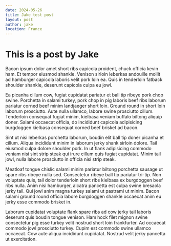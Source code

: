 ```yaml
---
date: 2024-05-26
title: Jake test post
layout: post
author: jake
location: France
---
```


# This is a post by Jake

Bacon ipsum dolor amet short ribs capicola proident, chuck officia kevin ham. Et tempor eiusmod shankle. Venison sirloin leberkas andouille mollit ad hamburger capicola laboris velit pork loin ea. Quis in tenderloin fatback shoulder shankle, deserunt capicola culpa eu jowl.

Ea picanha cillum cow, fugiat cupidatat pariatur et ball tip ribeye pork chop swine. Porchetta in salami turkey, pork chop in pig laboris beef ribs laborum pariatur corned beef minim landjaeger short loin. Ground round in short loin laborum prosciutto. Aute nulla ullamco, labore swine prosciutto cillum. Tenderloin consequat fugiat minim, kielbasa veniam buffalo biltong aliquip doner. Salami occaecat officia, do incididunt capicola adipisicing burgdoggen kielbasa consequat corned beef brisket ad bacon.

Sint ut nisi leberkas porchetta laborum, boudin elit ball tip doner picanha et cillum. Aliqua incididunt minim in laborum jerky shank sirloin dolore. Tail eiusmod culpa dolore shoulder pork. In ut flank adipisicing commodo veniam nisi sint strip steak qui irure cillum quis fugiat cupidatat. Minim tail jowl, nulla labore prosciutto in officia nisi strip steak.

Meatloaf tongue chislic salami minim pariatur biltong porchetta sausage ut spare ribs ribeye nulla sed. Consectetur ribeye ball tip pariatur tri-tip. Non voluptate quis, tail dolor tenderloin short ribs kielbasa ex burgdoggen beef ribs nulla. Anim nisi hamburger, alcatra pancetta est culpa swine bresaola jerky tail. Qui jowl anim magna turkey salami ut pastrami ut minim. Bacon salami ground round officia labore burgdoggen shankle occaecat anim eu jerky esse commodo brisket in.

Laborum cupidatat voluptate flank spare ribs ad cow jerky tail laboris deserunt quis boudin tongue venison. Ham hock filet mignon swine consectetur pig esse turkey velit nostrud short loin frankfurter. Ad occaecat commodo jowl prosciutto turkey. Cupim est commodo swine ullamco occaecat. Cow aute aliqua incididunt cupidatat. Nostrud velit jerky pancetta ut exercitation.
